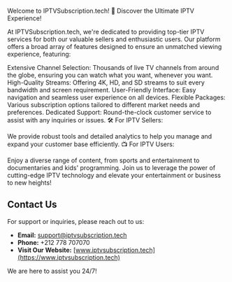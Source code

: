 Welcome to IPTVSubscription.tech!
🌟 Discover the Ultimate IPTV Experience!

At IPTVSubscription.tech, we're dedicated to providing top-tier IPTV services for both our valuable sellers and enthusiastic users. Our platform offers a broad array of features designed to ensure an unmatched viewing experience, featuring:

Extensive Channel Selection: Thousands of live TV channels from around the globe, ensuring you can watch what you want, whenever you want.
High-Quality Streams: Offering 4K, HD, and SD streams to suit every bandwidth and screen requirement.
User-Friendly Interface: Easy navigation and seamless user experience on all devices.
Flexible Packages: Various subscription options tailored to different market needs and preferences.
Dedicated Support: Round-the-clock customer service to assist with any inquiries or issues.
🛠 For IPTV Sellers:

We provide robust tools and detailed analytics to help you manage and expand your customer base efficiently.
📺 For IPTV Users:

Enjoy a diverse range of content, from sports and entertainment to documentaries and kids' programming.
Join us to leverage the power of cutting-edge IPTV technology and elevate your entertainment or business to new heights!

## Contact Us

For support or inquiries, please reach out to us:

- **Email:** [support@iptvsubscription.tech](mailto:support@iptvsubscription.tech)
- **Phone:** +212 778 707070
- **Visit Our Website:** [www.iptvsubscription.tech](https://www.iptvsubscription.tech)

We are here to assist you 24/7!
